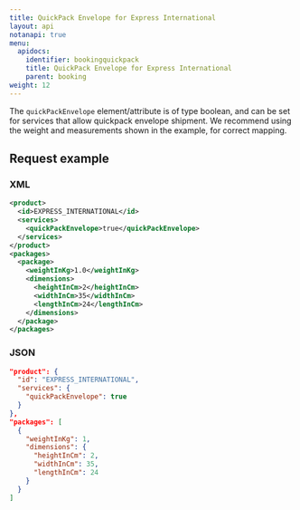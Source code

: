 ```yaml
---
title: QuickPack Envelope for Express International
layout: api
notanapi: true
menu:
  apidocs:
    identifier: bookingquickpack
    title: QuickPack Envelope for Express International
    parent: booking
weight: 12
---
```


The `quickPackEnvelope` element/attribute is of type boolean, and can be set for services that allow quickpack envelope shipment. We recommend using the weight and measurements shown in the example, for correct mapping.

## Request example

### XML
```xml
<product>
  <id>EXPRESS_INTERNATIONAL</id>
  <services>
    <quickPackEnvelope>true</quickPackEnvelope>
  </services>
</product>
<packages>
  <package>
    <weightInKg>1.0</weightInKg>
    <dimensions>
      <heightInCm>2</heightInCm>
      <widthInCm>35</widthInCm>
      <lengthInCm>24</lengthInCm>
    </dimensions>
  </package>
</packages>
```

### JSON
```json
"product": {
  "id": "EXPRESS_INTERNATIONAL",
  "services": {
    "quickPackEnvelope": true
  }
},
"packages": [
  {
    "weightInKg": 1,
    "dimensions": {
      "heightInCm": 2,
      "widthInCm": 35,
      "lengthInCm": 24
    }
  }
]
```
